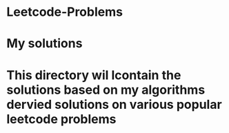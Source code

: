 # Leetcode-Problems
# My solutions
# This directory wil lcontain the solutions based on my algorithms dervied solutions on various popular leetcode problems 
